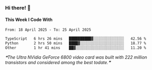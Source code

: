 ### Hi there! 👋

#### This Week I Code With
<!--START_SECTION:waka-->

```txt
From: 18 April 2025 - To: 25 April 2025

TypeScript   6 hrs 26 mins   ██████████▓░░░░░░░░░░░░░░   42.56 %
Python       2 hrs 50 mins   ████▓░░░░░░░░░░░░░░░░░░░░   18.77 %
Other        1 hr 41 mins    ██▓░░░░░░░░░░░░░░░░░░░░░░   11.20 %
```

<!--END_SECTION:waka-->

<!--STARTS_HERE_QUOTE_README-->
<i>❝The Ultra NVidia GeForce 6800 video card was built with 222 million transistors and considered among the best todate.❞</i>
<!--ENDS_HERE_QUOTE_README-->
